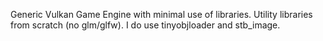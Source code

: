 Generic Vulkan Game Engine with minimal use of libraries. Utility libraries from scratch (no glm/glfw). I do use tinyobjloader and stb_image.
